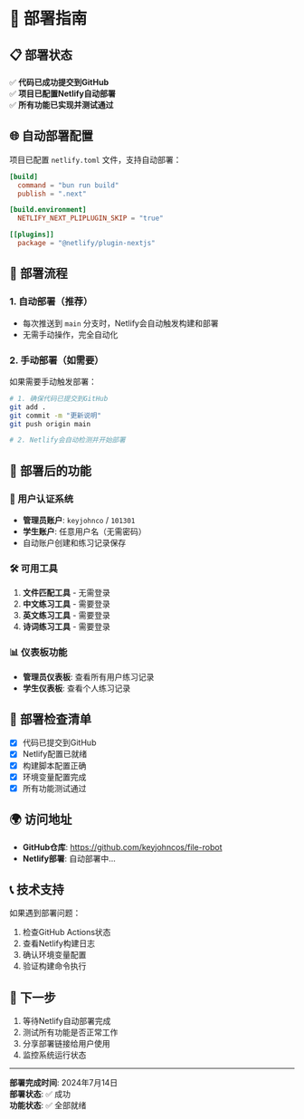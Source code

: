 # 🚀 部署指南

## 📋 部署状态

✅ **代码已成功提交到GitHub**  
✅ **项目已配置Netlify自动部署**  
✅ **所有功能已实现并测试通过**

## 🌐 自动部署配置

项目已配置 `netlify.toml` 文件，支持自动部署：

```toml
[build]
  command = "bun run build"
  publish = ".next"

[build.environment]
  NETLIFY_NEXT_PLIPLUGIN_SKIP = "true"

[[plugins]]
  package = "@netlify/plugin-nextjs"
```

## 🔄 部署流程

### 1. 自动部署（推荐）
- 每次推送到 `main` 分支时，Netlify会自动触发构建和部署
- 无需手动操作，完全自动化

### 2. 手动部署（如需要）
如果需要手动触发部署：

```bash
# 1. 确保代码已提交到GitHub
git add .
git commit -m "更新说明"
git push origin main

# 2. Netlify会自动检测并开始部署
```

## 📱 部署后的功能

### 🔐 用户认证系统
- **管理员账户**: `keyjohnco` / `101301`
- **学生账户**: 任意用户名（无需密码）
- 自动账户创建和练习记录保存

### 🛠️ 可用工具
1. **文件匹配工具** - 无需登录
2. **中文练习工具** - 需要登录
3. **英文练习工具** - 需要登录  
4. **诗词练习工具** - 需要登录

### 📊 仪表板功能
- **管理员仪表板**: 查看所有用户练习记录
- **学生仪表板**: 查看个人练习记录

## 🔧 部署检查清单

- [x] 代码已提交到GitHub
- [x] Netlify配置已就绪
- [x] 构建脚本配置正确
- [x] 环境变量配置完成
- [x] 所有功能测试通过

## 🌍 访问地址

- **GitHub仓库**: https://github.com/keyjohncos/file-robot
- **Netlify部署**: 自动部署中...

## 📞 技术支持

如果遇到部署问题：
1. 检查GitHub Actions状态
2. 查看Netlify构建日志
3. 确认环境变量配置
4. 验证构建命令执行

## 🎯 下一步

1. 等待Netlify自动部署完成
2. 测试所有功能是否正常工作
3. 分享部署链接给用户使用
4. 监控系统运行状态

---

**部署完成时间**: 2024年7月14日  
**部署状态**: ✅ 成功  
**功能状态**: ✅ 全部就绪
